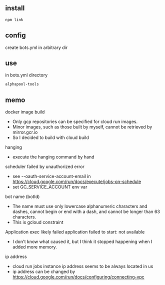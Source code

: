 
## install

```bash
npm link
```

## config

create bots.yml in arbitrary dir

## use

in bots.yml directory

```bash
alphapool-tools
```

## memo

docker image build

- Only gcp repositories can be specified for cloud run images.
- Minor images, such as those built by myself, cannot be retrieved by mirror.gcr.io
- So I decided to build with cloud build

hanging

- execute the hanging command by hand

scheduler failed by unauthorized error

- see --oauth-service-account-email in https://cloud.google.com/run/docs/execute/jobs-on-schedule
- set GC_SERVICE_ACCOUNT env var

bot name (botId)

- The name must use only lowercase alphanumeric characters and dashes, cannot begin or end with a dash, and cannot be longer than 63 characters.
- This is gcloud constraint

Application exec likely failed
application failed to start: not available

- I don't know what caused it, but I think it stopped happening when I added more memory.

ip address

- cloud run jobs instance ip address seems to be always located in us
- ip address can be changed by https://cloud.google.com/run/docs/configuring/connecting-vpc
